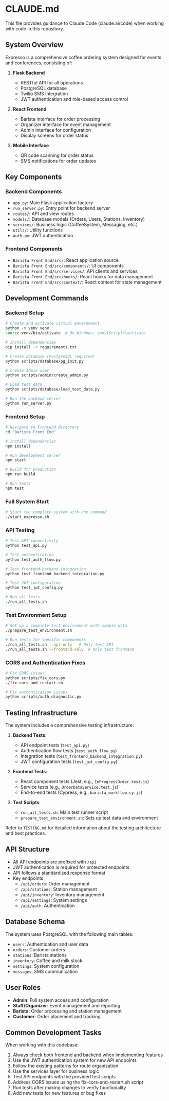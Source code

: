 # CLAUDE.md

This file provides guidance to Claude Code (claude.ai/code) when working with code in this repository.

## System Overview

Expresso is a comprehensive coffee ordering system designed for events and conferences, consisting of:

1. **Flask Backend**
   - RESTful API for all operations
   - PostgreSQL database
   - Twilio SMS integration
   - JWT authentication and role-based access control

2. **React Frontend**
   - Barista interface for order processing
   - Organizer interface for event management
   - Admin interface for configuration
   - Display screens for order status

3. **Mobile Interface**
   - QR code scanning for order status
   - SMS notifications for order updates

## Key Components

### Backend Components
- `app.py`: Main Flask application factory
- `run_server.py`: Entry point for backend server
- `routes/`: API and view routes
- `models/`: Database models (Orders, Users, Stations, Inventory)
- `services/`: Business logic (CoffeeSystem, Messaging, etc.)
- `utils/`: Utility functions
- `auth.py`: JWT authentication

### Frontend Components
- `Barista Front End/src/`: React application source
- `Barista Front End/src/components/`: UI components
- `Barista Front End/src/services/`: API clients and services
- `Barista Front End/src/hooks/`: React hooks for data management
- `Barista Front End/src/context/`: React context for state management

## Development Commands

### Backend Setup
```bash
# Create and activate virtual environment
python -m venv venv
source venv/bin/activate  # On Windows: venv\Scripts\activate

# Install dependencies
pip install -r requirements.txt

# Create database (PostgreSQL required)
python scripts/database/pg_init.py

# Create admin user
python scripts/admin/create_admin.py

# Load test data
python scripts/database/load_test_data.py

# Run the backend server
python run_server.py
```

### Frontend Setup
```bash
# Navigate to frontend directory
cd "Barista Front End"

# Install dependencies
npm install

# Run development server
npm start

# Build for production
npm run build

# Run tests
npm test
```

### Full System Start
```bash
# Start the complete system with one command
./start_expresso.sh
```

### API Testing
```bash
# Test API connectivity
python test_api.py

# Test authentication
python test_auth_flow.py

# Test frontend-backend integration
python test_frontend_backend_integration.py

# Test JWT configuration
python test_jwt_config.py

# Run all tests
./run_all_tests.sh
```

### Test Environment Setup
```bash
# Set up a complete test environment with sample data
./prepare_test_environment.sh

# Run tests for specific components
./run_all_tests.sh --api-only   # Only test API
./run_all_tests.sh --frontend-only  # Only test frontend
```

### CORS and Authentication Fixes
```bash
# Fix CORS issues
python scripts/fix_cors.py
./fix-cors-and-restart.sh

# Fix authentication issues
python scripts/auth_diagnostic.py
```

## Testing Infrastructure

The system includes a comprehensive testing infrastructure:

1. **Backend Tests**:
   - API endpoint tests (`test_api.py`)
   - Authentication flow tests (`test_auth_flow.py`)
   - Integration tests (`test_frontend_backend_integration.py`)
   - JWT configuration tests (`test_jwt_config.py`)

2. **Frontend Tests**:
   - React component tests (Jest, e.g., `InProgressOrder.test.js`)
   - Service tests (e.g., `OrderDataService.test.js`)
   - End-to-end tests (Cypress, e.g., `barista_workflow.cy.js`)

3. **Test Scripts**:
   - `run_all_tests.sh`: Main test runner script
   - `prepare_test_environment.sh`: Sets up test data and environment

Refer to `TESTING.md` for detailed information about the testing architecture and best practices.

## API Structure

- All API endpoints are prefixed with `/api`
- JWT authentication is required for protected endpoints
- API follows a standardized response format
- Key endpoints:
  - `/api/orders`: Order management
  - `/api/stations`: Station management
  - `/api/inventory`: Inventory management
  - `/api/settings`: System settings
  - `/api/auth`: Authentication

## Database Schema

The system uses PostgreSQL with the following main tables:
- `users`: Authentication and user data
- `orders`: Customer orders
- `stations`: Barista stations
- `inventory`: Coffee and milk stock
- `settings`: System configuration
- `messages`: SMS communication

## User Roles

- **Admin**: Full system access and configuration
- **Staff/Organizer**: Event management and reporting
- **Barista**: Order processing and station management
- **Customer**: Order placement and tracking

## Common Development Tasks

When working with this codebase:

1. Always check both frontend and backend when implementing features
2. Use the JWT authentication system for new API endpoints
3. Follow the existing patterns for route organization
4. Use the services layer for business logic
5. Test API endpoints with the provided test scripts
6. Address CORS issues using the fix-cors-and-restart.sh script
7. Run tests after making changes to verify functionality
8. Add new tests for new features or bug fixes